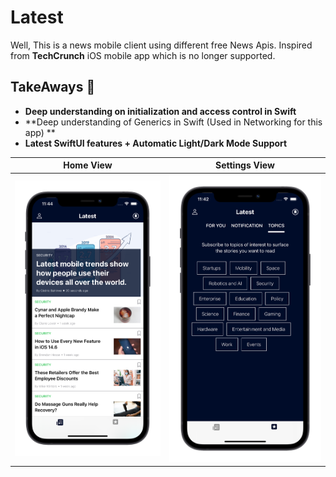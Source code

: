 # Latest
Well, This is a news mobile client using different free News Apis.
Inspired from **TechCrunch** iOS mobile app which is no longer supported.

## TakeAways 🚀

- **Deep understanding on initialization and access control in Swift**
- **Deep understanding of Generics in Swift (Used in Networking for this app) **
- **Latest SwiftUI features + Automatic Light/Dark Mode Support**

Home View                 |  Settings View
:-------------------------:|:-------------------------:
![](Screenshots/2.png)  |  ![](Screenshots/1.png)
